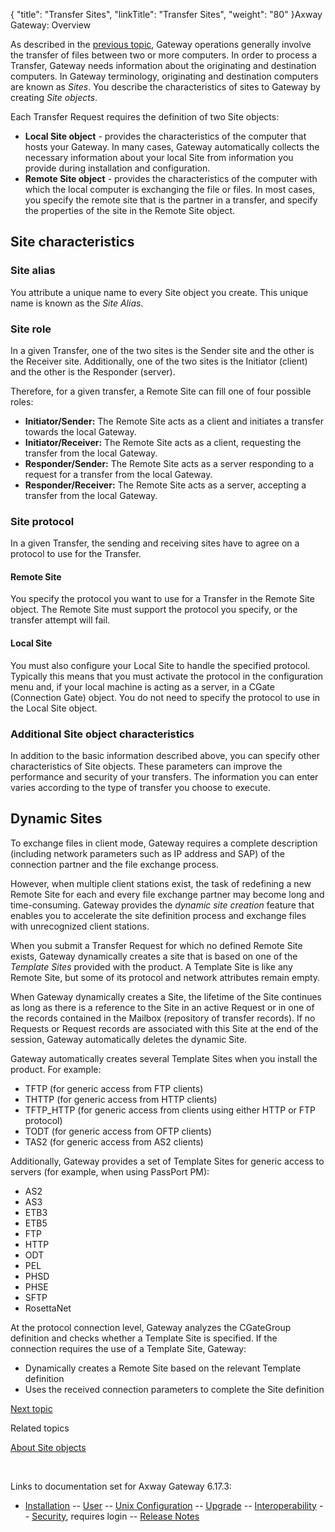 {
    "title": "Transfer Sites",
    "linkTitle": "Transfer Sites",
    "weight": "80"
}<span class="mc-variable axway_variables.Component_Long_Name variable">Axway Gateway</span>: Overview

As described in the [previous topic](../ov_file_transfers), Gateway operations generally involve the transfer of files between two or more computers. In order to process a Transfer, Gateway needs information about the originating and destination computers. In Gateway terminology, originating and destination computers are known as <span style="font-style: italic;">Sites</span>. You describe the characteristics of sites to Gateway by creating <span style="font-style: italic;">Site objects</span>.

Each Transfer Request requires the definition of two Site objects:

-   <span style="font-weight: bold;">Local Site object</span> - provides the characteristics of the computer that hosts your Gateway. In many cases, Gateway automatically collects the necessary information about your local Site from information you provide during installation and configuration.
-   <span style="font-weight: bold;">Remote Site object</span> - provides the characteristics of the computer with which the local computer is exchanging the file or files. In most cases, you specify the remote site that is the partner in a transfer, and specify the properties of the site in the Remote Site object.

## Site characteristics

### Site alias

You attribute a unique name to every Site object you create. This unique name is known as the <span style="font-style: italic;">Site Alias</span>.

### Site role

In a given Transfer, one of the two sites is the Sender site and the other is the Receiver site. Additionally, one of the two sites is the Initiator (client) and the other is the Responder (server).

Therefore, for a given transfer, a Remote Site can fill one of four possible roles:

-   <span style="font-weight: bold;">Initiator/Sender:</span> The Remote Site acts as a client and initiates a transfer towards the local Gateway.
-   <span style="font-weight: bold;">Initiator/Receiver:</span> The Remote Site acts as a client, requesting the transfer from the local Gateway.
-   <span style="font-weight: bold;">Responder/Sender:</span> The Remote Site acts as a server responding to a request for a transfer from the local Gateway.
-   <span style="font-weight: bold;">Responder/Receiver:</span> The Remote Site acts as a server, accepting a transfer from the local Gateway.

### Site protocol

In a given Transfer, the sending and receiving sites have to agree on a protocol to use for the Transfer.

#### Remote Site

You specify the protocol you want to use for a Transfer in the Remote Site object. The Remote Site must support the protocol you specify, or the transfer attempt will fail.

#### Local Site

You must also configure your Local Site to handle the specified protocol. Typically this means that you must activate the protocol in the configuration menu and, if your local machine is acting as a server, in a CGate (Connection Gate) object. You do not need to specify the protocol to use in the Local Site object.

### Additional Site object characteristics

In addition to the basic information described above, you can specify other characteristics of Site objects. These parameters can improve the performance and security of your transfers. The information you can enter varies according to the type of transfer you choose to execute.

## Dynamic Sites

To exchange files in client mode, Gateway requires a complete description (including network parameters such as IP address and SAP) of the connection partner and the file exchange process.

However, when multiple client stations exist, the task of redefining a new Remote Site for each and every file exchange partner may become long and time-consuming. Gateway provides the <span style="font-style: italic;">dynamic site creation</span> feature that enables you to accelerate the site definition process and exchange files with unrecognized client stations.

When you submit a Transfer Request for which no defined Remote Site exists, Gateway dynamically creates a site that is based on one of the <span style="font-style: italic;">Template Sites</span> provided with the product. A Template Site is like any Remote Site, but some of its protocol and network attributes remain empty.

When Gateway dynamically creates a Site, the lifetime of the Site continues as long as there is a reference to the Site in an active Request or in one of the records contained in the Mailbox (repository of transfer records). If no Requests or Request records are associated with this Site at the end of the session, Gateway automatically deletes the dynamic Site.

Gateway automatically creates several Template Sites when you install the product. For example:

-   TFTP (for generic access from FTP clients)
-   THTTP (for generic access from HTTP clients)
-   TFTP\_HTTP (for generic access from clients using either HTTP or FTP protocol)
-   TODT (for generic access from OFTP clients)
-   TAS2 (for generic access from AS2 clients)

Additionally, Gateway provides a set of Template Sites for generic access to servers (for example, when using PassPort PM):

-   AS2
-   AS3
-   ETB3
-   ETB5
-   FTP
-   HTTP
-   ODT
-   PEL
-   PHSD
-   PHSE
-   SFTP
-   RosettaNet

At the protocol connection level, Gateway analyzes the CGateGroup definition and checks whether a Template Site is specified. If the connection requires the use of a Template Site, Gateway:

-   Dynamically creates a Remote Site based on the relevant Template definition
-   Uses the received connection parameters to complete the Site definition

[Next topic](../ov_applications)

Related topics

[About Site objects](../../managing_partners_start_here/sites_start_here)

 

Links to documentation set for Axway Gateway <span class="mc-variable axway_variables.Release_Number variable">6.17.3</span>:

-   [Installation](/bundle/Gateway_6173_InstallationGuide_allOS_en_HTML5/page/Content/start_page.htm) -- [User](/bundle/Gateway_6173_UsersGuide_allOS_en_HTML5/page/Content/start_page.htm) -- [Unix Configuration](/bundle/Gateway_6173_ConfigurationGuide_UNIX_en_HTML5/page/Content/start_page.htm) -- [Upgrade](/bundle/Gateway_6173_UpgradeGuide_allOS_en_HTML5/page/Content/start_page.htm) -- [Interoperability](/bundle/Gateway_6173_InteroperabilityGuide_allOS_en_HTML5/page/Content/start_page.htm) -- [Security](/bundle/Gateway_6173_SecurityGuide_allOS_en_HTML5/page/Content/start_page.htm), requires login -- [Release Notes](/bundle/Gateway_6173_ReleaseNotes_allOS_en_HTML5/page/Content/Gateway_ReleaseNotes_allOS_en.htm)
